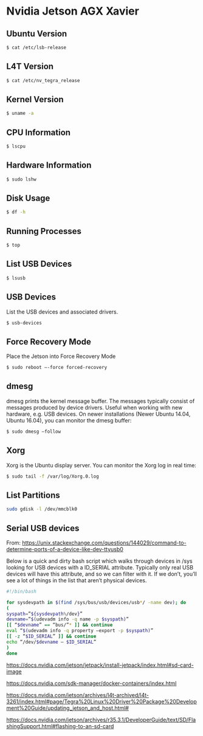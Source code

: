 # Nvidia Jetson AGX Xavier

## Ubuntu Version
```sh
$ cat /etc/lsb-release
```
## L4T Version
```sh
$ cat /etc/nv_tegra_release
```
## Kernel Version
```sh
$ uname -a
```
## CPU Information
```sh
$ lscpu
```

## Hardware Information
```sh
$ sudo lshw
```
## Disk Usage
```sh
$ df -h
```

## Running Processes
```sh
$ top
```
## List USB Devices
```sh
$ lsusb
```
## USB Devices
List the USB devices and associated drivers.
```sh
$ usb-devices
```
## Force Recovery Mode
Place the Jetson into Force Recovery Mode
```sh
$ sudo reboot –-force forced-recovery
```

## dmesg
dmesg prints the kernel message buffer. The messages typically consist of messages produced by device drivers. Useful when working with new hardware, e.g. USB devices. On newer installations (Newer Ubuntu 14.04, Ubuntu 16.04), you can monitor the dmesg buffer:
```sh
$ sudo dmesg –follow
```
## Xorg
Xorg is the Ubuntu display server. You can monitor the Xorg log in real time:
```sh
$ sudo tail -f /var/log/Xorg.0.log
```
## List Partitions
```sh
sudo gdisk -l /dev/mmcblk0
```
## Serial USB devices
From: https://unix.stackexchange.com/questions/144029/command-to-determine-ports-of-a-device-like-dev-ttyusb0

Below is a quick and dirty bash script which walks through devices in /sys looking for USB devices with a ID_SERIAL attribute. Typically only real USB devices will have this attribute, and so we can filter with it. If we don’t, you’ll see a lot of things in the list that aren’t physical devices.
```sh
#!/bin/bash

for sysdevpath in $(find /sys/bus/usb/devices/usb*/ -name dev); do
(
syspath=”${sysdevpath%/dev}”
devname=”$(udevadm info -q name -p $syspath)”
[[ “$devname” == “bus/”* ]] && continue
eval “$(udevadm info -q property –export -p $syspath)”
[[ -z “$ID_SERIAL” ]] && continue
echo “/dev/$devname – $ID_SERIAL”
)
done
```

https://docs.nvidia.com/jetson/jetpack/install-jetpack/index.html#sd-card-image

https://docs.nvidia.com/sdk-manager/docker-containers/index.html

https://docs.nvidia.com/jetson/archives/l4t-archived/l4t-3261/index.html#page/Tegra%20Linux%20Driver%20Package%20Development%20Guide/updating_jetson_and_host.html#

https://docs.nvidia.com/jetson/archives/r35.3.1/DeveloperGuide/text/SD/FlashingSupport.html#flashing-to-an-sd-card

